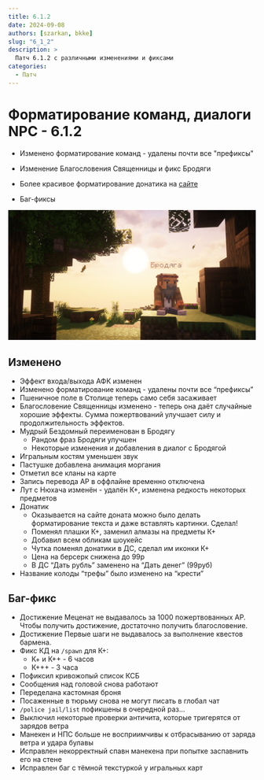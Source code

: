```yaml
---
title: 6.1.2
date: 2024-09-08
authors: [szarkan, bkke]
slug: "6_1_2"
description: >
  Патч 6.1.2 с различными изменениями и фиксами
categories:
  - Патч
---
```


# Форматирование команд, диалоги NPC - 6.1.2 

- Изменено форматирование команд - удалены почти все "префиксы"

- Изменение Благословения Священницы и фикс Бродяги

- Более красивое форматирование донатика на [сайте](https://donate.catcraftmc.ru)

- Баг-фиксы

![Обложка обновления 6.1.2](/assets/updates/6_1_2/preview.png)

<!-- more -->

## Изменено

- Эффект входа/выхода АФК изменен
- Изменено форматирование команд - удалены почти все “префиксы”
- Пшеничное поле в Столице теперь само себя засаживает
- Благословение Священницы изменено - теперь она даёт случайные хорошие эффекты. Сумма пожертвований улучшает силу и продолжительность эффектов.
- Мудрый Бездомный переименован в Бродягу
    - Рандом фраз Бродяги улучшен
    - Некоторые изменения и добавления в диалог с Бродягой
- Игральным костям уменьшен звук
- Пастушке добавлена анимация моргания
- Отметил все кланы на карте
- Запись перевода АР в оффлайне временно отключена
- Лут с Нюхача изменён - удалён К+, изменена редкость некоторых предметов
- Донатик
    - Оказывается на сайте доната можно было делать форматирование текста и даже вставлять картинки. Сделал!
    - Поменял плашки К+, заменил алмазы на предметы К+
    - Добавил всем обликам шоукейс
    - Чутка поменял донатики в ДС, сделал им иконки К+
    - Цена на берсерк снижена до 99р
    - В ДС “Дать рубль” заменено на “Дать денег” (99руб)
- Название колоды “трефы” было изменено на “крести”

## Баг-фикс

- Достижение Меценат не выдавалось за 1000 пожертвованных АР. Чтобы получить достижение, достаточно получить благословение.
- Достижение Первые шаги не выдавалось за выполнение квестов бармена.
- Фикс КД на `/spawn` для К+:
    - К+ и К++ - 6 часов
    - К+++ - 3 часа
- Пофиксил кривожопый список КСБ
- Сообщения над головой снова работают
- Переделана кастомная броня
- Посаженные в тюрьму снова не могут писать в глобал чат
- `/police jail/list` пофикшены в очередной раз…
- Выключил некоторые проверки античита, которые тригерятся от зарядов ветра
- Манекен и НПС больше не восприимчивы к отбрасыванию от заряда ветра и удара булавы
- Исправлен некорректный спавн манекена при попытке заспавнить его на стене
- Исправлен баг с тёмной текстуркой у игральных карт